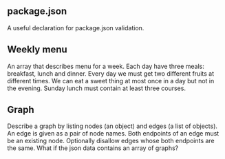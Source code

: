 ## package.json

A useful declaration for package.json validation.

## Weekly menu

An array that describes menu for a week.
Each day have three meals: breakfast, lunch and dinner.
Every day we must get two different fruits at different times.
We can eat a sweet thing at most once in a day but not in the evening.
Sunday lunch must contain at least three courses.

## Graph

Describe a graph by listing nodes (an object) and edges (a list of objects).
An edge is given as a pair of node names. Both endpoints of an edge must be
an existing node.
Optionally disallow edges whose both endpoints are the same.
What if the json data contains an array of graphs?

